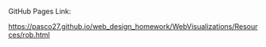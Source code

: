 


GitHub Pages Link:

https://pasco27.github.io/web_design_homework/WebVisualizations/Resources/rob.html

